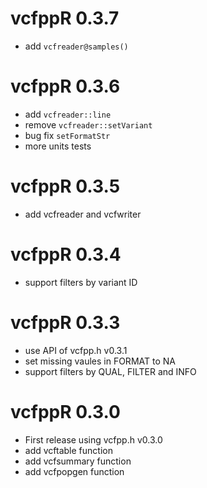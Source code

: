 # vcfppR 0.3.7

* add `vcfreader@samples()`

# vcfppR 0.3.6

* add `vcfreader::line`
* remove `vcfreader::setVariant`
* bug fix `setFormatStr`
* more units tests

# vcfppR 0.3.5

* add vcfreader and vcfwriter

# vcfppR 0.3.4

* support filters by variant ID

# vcfppR 0.3.3

* use API of vcfpp.h v0.3.1
* set missing vaules in FORMAT to NA
* support filters by QUAL, FILTER and INFO

# vcfppR 0.3.0

* First release using vcfpp.h v0.3.0
* add vcftable function
* add vcfsummary function
* add vcfpopgen function
